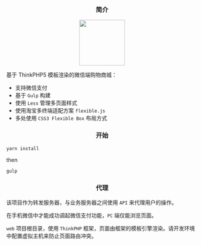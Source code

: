 <div align="center">
    <h3>简介</h3> 
     <a href="http://wap.jiushouguoji.com">
        <img width="120" heigth="120" src="http://api.jiushouguoji.hk/Uploads/20170606/059361fcb8404d.png">
     </a>
</div>

基于 ThinkPHP5 模板渲染的微信端购物商城：
- 支持微信支付
- 基于 `Gulp` 构建
- 使用 `Less` 管理多页面样式
- 使用淘宝多终端适配方案 `flexible.js`
- 多处使用 `CSS3 Flexible Box` 布局方式

<h3 align="center">开始</h3>

```bash
yarn install 
```
then
```bash
gulp 
```

<h3 align="center">代理</h3>

该项目作为转发服务器，与业务服务器之间使用 `API` 来代理用户的操作。

在手机微信中才能成功调起微信支付功能，`PC` 端仅能浏览页面。

`web` 项目根目录，使用 `ThinkPHP` 框架，页面由框架的模板引擎渲染。请开发环境中配置虚拟主机来防止页面路由冲突。


